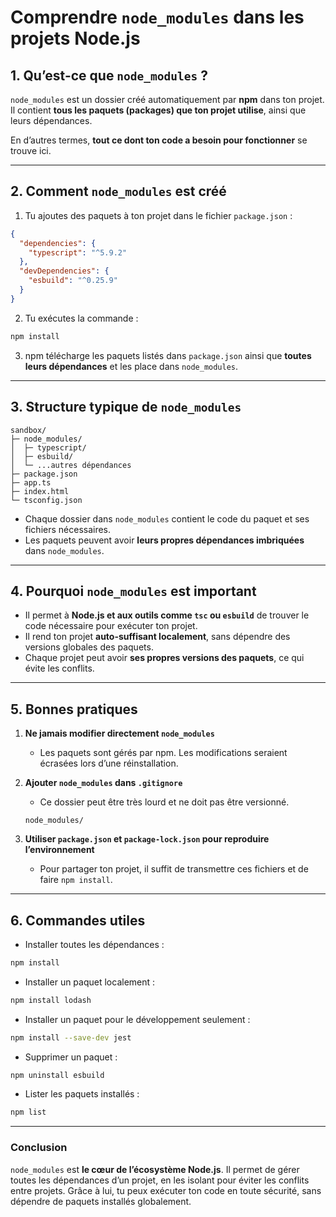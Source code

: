 # Comprendre `node_modules` dans les projets Node.js

## 1. Qu’est-ce que `node_modules` ?

`node_modules` est un dossier créé automatiquement par **npm** dans ton projet. Il contient **tous les paquets (packages) que ton projet utilise**, ainsi que leurs dépendances.

En d’autres termes, **tout ce dont ton code a besoin pour fonctionner** se trouve ici.

---

## 2. Comment `node_modules` est créé

1. Tu ajoutes des paquets à ton projet dans le fichier `package.json` :

```json
{
  "dependencies": {
    "typescript": "^5.9.2"
  },
  "devDependencies": {
    "esbuild": "^0.25.9"
  }
}
```

2. Tu exécutes la commande :

```bash
npm install
```

3. npm télécharge les paquets listés dans `package.json` ainsi que **toutes leurs dépendances** et les place dans `node_modules`.

---

## 3. Structure typique de `node_modules`

```
sandbox/
├─ node_modules/
│  ├─ typescript/
│  ├─ esbuild/
│  └─ ...autres dépendances
├─ package.json
├─ app.ts
├─ index.html
└─ tsconfig.json
```

* Chaque dossier dans `node_modules` contient le code du paquet et ses fichiers nécessaires.
* Les paquets peuvent avoir **leurs propres dépendances imbriquées** dans `node_modules`.

---

## 4. Pourquoi `node_modules` est important

* Il permet à **Node.js et aux outils comme `tsc` ou `esbuild`** de trouver le code nécessaire pour exécuter ton projet.
* Il rend ton projet **auto-suffisant localement**, sans dépendre des versions globales des paquets.
* Chaque projet peut avoir **ses propres versions des paquets**, ce qui évite les conflits.

---

## 5. Bonnes pratiques

1. **Ne jamais modifier directement `node_modules`**

   * Les paquets sont gérés par npm. Les modifications seraient écrasées lors d’une réinstallation.

2. **Ajouter `node_modules` dans `.gitignore`**

   * Ce dossier peut être très lourd et ne doit pas être versionné.

   ```gitignore
   node_modules/
   ```

3. **Utiliser `package.json` et `package-lock.json` pour reproduire l’environnement**

   * Pour partager ton projet, il suffit de transmettre ces fichiers et de faire `npm install`.

---

## 6. Commandes utiles

* Installer toutes les dépendances :

```bash
npm install
```

* Installer un paquet localement :

```bash
npm install lodash
```

* Installer un paquet pour le développement seulement :

```bash
npm install --save-dev jest
```

* Supprimer un paquet :

```bash
npm uninstall esbuild
```

* Lister les paquets installés :

```bash
npm list
```

---

### Conclusion

`node_modules` est **le cœur de l’écosystème Node.js**.
Il permet de gérer toutes les dépendances d’un projet, en les isolant pour éviter les conflits entre projets.
Grâce à lui, tu peux exécuter ton code en toute sécurité, sans dépendre de paquets installés globalement.

